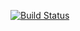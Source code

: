 [![Build Status](https://travis-ci.org/JasonChesemore/CSE110Lab5.svg?branch=master)](https://travis-ci.org/JasonChesemore/CSE110Lab5)
